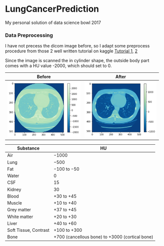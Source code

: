 # LungCancerPrediction
My personal solution of data science bowl 2017
### Data Preprocessing
I have not precess the dicom image before, so I adapt some preprocess procedure from those 2 well written tutorial on kaggle [Tutorial 1](https://www.kaggle.com/sentdex/data-science-bowl-2017/first-pass-through-data-w-3d-convnet),
[2](https://www.kaggle.com/gzuidhof/data-science-bowl-2017/full-preprocessing-tutorial)

Since the image is scanned the in cylinder shape, the outside body part comes with a HU value -2000, which should set to 0.

Before             |  After
:-------------------------:|:-------------------------:
![](img/a1.png)  |  ![](img/a2.png)

| Substance             | HU                                              |
|-----------------------|-------------------------------------------------|
| Air                   | −1000                                           |
| Lung                  | −500                                            |
| Fat                   | −100 to −50                                     |
| Water                 | 0                                               |
| CSF                   | 15                                              |
| Kidney                | 30                                              |
| Blood                 | +30 to +45                                      |
| Muscle                | +10 to +40                                      |
| Grey matter           | +37 to +45                                      |
| White matter          | +20 to +30                                      |
| Liver                 | +40 to +60                                      |
| Soft Tissue, Contrast | +100 to +300                                    |
| Bone                  | +700 (cancellous bone) to +3000 (cortical bone) |
